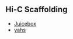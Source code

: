 
## Hi-C Scaffolding

- [Juicebox](https://github.com/aidenlab/Juicebox)
- [yahs](https://github.com/c-zhou/yahs)





